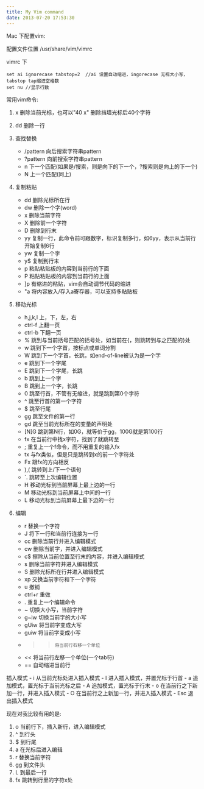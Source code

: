 ```yaml
---
title: My Vim command
date: 2013-07-20 17:53:30
---
```


Mac 下配置vim:

配置文件位置    /usr/share/vim/vimrc

vimrc 下

	set ai ignorecase tabstop=2  //ai 设置自动缩进，ingorecase 无视大小写， tabstop tap缩进空格数
	set nu //显示行数


常用vim命令:

1. x 删除当前光标，也可以"40 x" 删除挡墙光标后40个字符
2. dd 删除一行

3. 查找替换
	- /pattern     向后搜索字符串pattern
	- ?pattern     向前搜索字符串pattern
	- n     下一个匹配(如果是/搜索，则是向下的下一个，?搜索则是向上的下一个)
	- N     上一个匹配(同上)

4. 复制粘贴
	- dd     删除光标所在行
	- dw     删除一个字(word)
	- x     删除当前字符
	- X     删除前一个字符
	- D     删除到行末
	- yy     复制一行，此命令前可跟数字，标识复制多行，如6yy，表示从当前行开始复制6行
	- yw     复制一个字
	- y$     复制到行末
	- p     粘贴粘贴板的内容到当前行的下面
	- P     粘贴粘贴板的内容到当前行的上面
	- ]p     有缩进的粘贴，vim会自动调节代码的缩进
	- "a     将内容放入/存入a寄存器，可以支持多粘贴板

5. 移动光标

	- h,j,k,l     上，下，左，右
	- ctrl-f     上翻一页
	- ctrl-b     下翻一页
	- %     跳到与当前括号匹配的括号处，如当前在{，则跳转到与之匹配的}处
	- w     跳到下一个字首，按标点或单词分割
	- W     跳到下一个字首，长跳，如end-of-line被认为是一个字
	- e     跳到下一个字尾
	- E     跳到下一个字尾，长跳
	- b     跳到上一个字
	- B     跳到上一个字，长跳
	- 0     跳至行首，不管有无缩进，就是跳到第0个字符
	- ^     跳至行首的第一个字符
	- $     跳至行尾
	- gg     跳至文件的第一行
	- gd     跳至当前光标所在的变量的声明处
	- [N]G     跳到第N行，如0G，就等价于gg，100G就是第100行
	- fx     在当前行中找x字符，找到了就跳转至
	- ;     重复上一个f命令，而不用重复的输入fx
	- tx     与fx类似，但是只是跳转到x的前一个字符处
	- Fx     跟fx的方向相反
	- ),(     跳转到上/下一个语句
	- `.     跳转至上次编辑位置
	- H     移动光标到当前屏幕上最上边的一行
	- M     移动光标到当前屏幕上中间的一行
	- L     移动光标到当前屏幕上最下边的一行

6. 编辑
	- r     替换一个字符
	- J     将下一行和当前行连接为一行
	- cc     删除当前行并进入编辑模式
	- cw     删除当前字，并进入编辑模式
	- c$     擦除从当前位置至行末的内容，并进入编辑模式
	- s     删除当前字符并进入编辑模式
	- S     删除光标所在行并进入编辑模式
	- xp     交换当前字符和下一个字符
	- u     撤销
	- ctrl+r     重做
	- .     重复上一个编辑命令
	- ~     切换大小写，当前字符
	- g~iw     切换当前字的大小写
	- gUiw     将当前字变成大写
	- guiw     将当前字变成小写
	- >>     将当前行右移一个单位
	- <<     将当前行左移一个单位(一个tab符)
	- ==     自动缩进当前行

插入模式
	- i     从当前光标处进入插入模式
	- I     进入插入模式，并置光标于行首
	- a     追加模式，置光标于当前光标之后
	- A     追加模式，置光标于行末
	- o     在当前行之下新加一行，并进入插入模式
	- O     在当前行之上新加一行，并进入插入模式
	- Esc     退出插入模式

现在对我比较有用的是:

1. o 当前行下，插入新行，进入编辑模式
2. ^ 到行头
3. $ 到行尾
4. a 在光标后进入编辑
5. r 替换当前字符
6. gg 到文件头
7. L 到最后一行
8. fx 跳转到行里的字符x处
